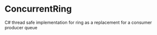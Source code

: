 # ConcurrentRing
C# thread safe implementation for ring as a replacement for a consumer producer queue
